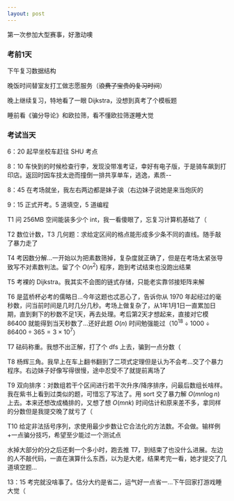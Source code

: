 ```yaml
---
layout: post
---
```


第一次参加大型赛事，好激动噢

### 考前1天

下午复习数据结构

晚饭时间替室友打工做志愿服务（~~浪费了宝贵的复习时间~~）

晚上继续复习，特地看了一眼 Dijkstra，没想到真考了个模板题

睡前看《骗分导论》和欧拉筛，看不懂欧拉筛遂睡大觉

### 考试当天

6：20 起早坐校车赶往 SHU 考点

8：10 车快到的时候检查行李，发现没带准考证，幸好有电子版，于是骑车飙到打印店。返回时因车技太逊而撞倒一排共享单车，逃逸，素质--

8：45 在考场就坐，我左右两边都是妹子诶（右边妹子说她是来当炮灰的

9：15 正式开考。5 道填空，5 道编程

T1 问 256MB 空间能装多少个 int，我一看傻眼了，忘复习计算机基础了（

T2 数位计数，T3 几何题：求给定区间的格点能形成多少条不同的直线。随手敲了暴力走了

T4 考因数分解...一开始以为把素数筛掉，复杂度就正确了，但是在考场太紧张导致写不对素数判法。留了个 $O(n^2)$ 程序，跑到考试结束也没跑出结果

T5 考裸的 Dijkstra。我其实不会图的链式存储，只能老实靠邻接矩阵来解

T6 是蓝桥杯必考的儒略日...今年这题也忒恶心了，告诉你从 1970 年起经过的毫秒数，问当前时间是几时几分几秒。考场上做复杂了，从1年1月1日一直累加日期，直到剩下的秒数不足1天，再去处理。考后第2天才想起来，直接对它模 86400 就能得到当天秒数了...还好此题 $O(n)$ 时间勉强能过（$10^{18}÷1000÷86400÷365=3×10^7$）

T7 砝码称重。我想不出正解，打了个 dfs 上去，骗到一点分数（

T8 杨辉三角。我早上在车上翻书翻到了二项式定理但是认为不会考...交了个暴力程序。右边妹子好像写得很慢，途中忍受不了就提前离场了

T9 双向排序：对数组若干个区间进行若干次升序/降序排序，问最后数组长啥样。我在紫书上看到过类似的题，可惜忘了写法了。用 sort 交了暴力解 $O(mn\log n)$ 上去。本来还想改成桶排的，又想了想 $O(mnk)$ 时间估计和原来差不多，拿同样的分数但是我提交晚了就亏了（

T10 给定非法括号序列，求使用最少步数让它合法化的方法数。不会做。输样例+一点骗分技巧，希望至少能过一个测试点

水掉大部分的分之后还剩一个多小时，跑去推 T7，到结束了也没什么进展。左边的人不敲代码，一直在演算什么东西，以为是大佬，结果考完一看，她才提交了几道填空题...

13：15 考完就没啥事了。估分大约是省二，运气好一点省一...下午回家打游戏睡大觉（
